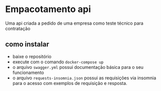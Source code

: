# Empacotamento api
Uma api criada a pedido de uma empresa como teste técnico para contratação

## como instalar
- baixe o repositório
- execute com o comando `docker-compose up`
- o arquivo `swagger.yml` possui documentação básica para o seu funcionamento
- o arquivo `requests-insomnia.json` possui as requisições via insomnia para o acesso com exemplos de requisição e resposta.

